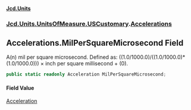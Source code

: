 #### [Jcd.Units](index.md 'index')
### [Jcd.Units.UnitsOfMeasure.USCustomary](Jcd.Units.UnitsOfMeasure.USCustomary.md 'Jcd.Units.UnitsOfMeasure.USCustomary').[Accelerations](Accelerations.md 'Jcd.Units.UnitsOfMeasure.USCustomary.Accelerations')

## Accelerations.MilPerSquareMicrosecond Field

A(n) mil per square microsecond. Defined as: ((1.0/1000.0)/((1.0/1000.0)*(1.0/1000.0))) × inch per square millisecond + (0).

```csharp
public static readonly Acceleration MilPerSquareMicrosecond;
```

#### Field Value
[Acceleration](Acceleration.md 'Jcd.Units.UnitTypes.Acceleration')